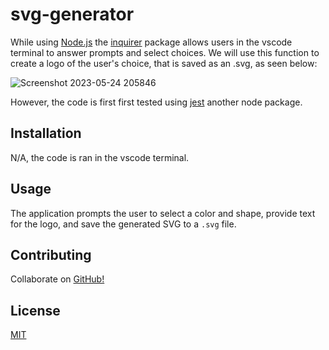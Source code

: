 # svg-generator

While using [Node.js](https://nodejs.org/en) the [inquirer](https://www.npmjs.com/package/inquirer) package allows users in the vscode terminal to answer prompts and select choices. 
We will use this function to create a logo of the user's choice, that is saved as an .svg, as seen below:

![Screenshot 2023-05-24 205846](https://github.com/l-antonello/svg-generator/assets/122548483/7f67719a-e584-40ee-8f8e-22248e65159d)

However, the code is first first tested using [jest](https://www.npmjs.com/package/jest) another node package.


## Installation

N/A, the code is ran in the vscode terminal.


## Usage

The application prompts the user to select a color and shape, provide text for the logo, and save the generated SVG to a `.svg` file.


## Contributing

Collaborate on [GitHub!](https://github.com/l-antonello/svg-generator)


## License

[MIT](https://choosealicense.com/licenses/mit/)

